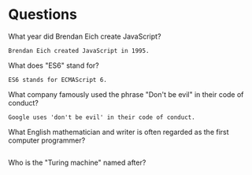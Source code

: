 # Questions

What year did Brendan Eich create JavaScript?

```
Brendan Eich created JavaScript in 1995.
```

What does "ES6" stand for?

```
ES6 stands for ECMAScript 6.
```

What company famously used the phrase "Don't be evil" in their code of conduct?

```
Google uses 'don't be evil' in their code of conduct.
```

What English mathematician and writer is often regarded as the first computer programmer?

```

```

Who is the "Turing machine" named after?

```

```
